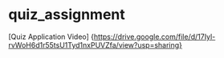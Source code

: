 # quiz_assignment

[Quiz Application Video]
{https://drive.google.com/file/d/17Iyl-rvWoH6d1r55tsU1Tyd1nxPUVZfa/view?usp=sharing}
